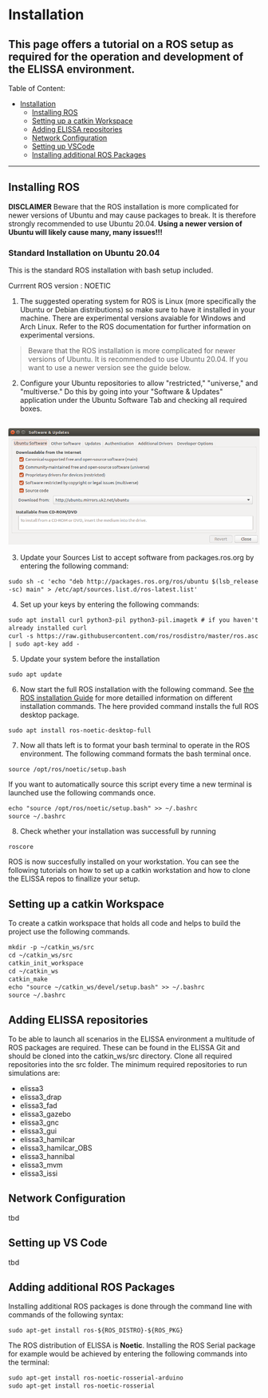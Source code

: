# Installation

This page offers a tutorial on a ROS setup as required for the operation and development of the ELISSA environment.
---

Table of Content:
- [Installation](#installation)
  - [Installing ROS](#installing-ros)
  - [Setting up a catkin Workspace](#setting-up-a-catkin-workspace)
  - [Adding ELISSA repositories](#adding-elissa-repositories)
  - [Network Configuration](#network-configuration)
  - [Setting up VSCode](#setting-up-vscode)
  - [Installing additional ROS Packages](#installing-additional-ros-packages)

---

## Installing ROS

**DISCLAIMER** Beware that the ROS installation is more complicated for newer versions of Ubuntu and may cause packages to break. It is therefore strongly recommended to use Ubuntu 20.04. **Using a newer version of Ubuntu will likely cause many, many issues!!!**

### Standard Installation on Ubuntu 20.04

This is the standard ROS installation with bash setup included. 

Currrent ROS version : NOETIC

1. The suggested operating system for ROS is Linux (more specifically the Ubuntu or Debian distributions) so make sure to have it installed in your machine. There are experimental versions avaiable for Windows and Arch Linux. Refer to the ROS documentation for further information on experimental versions. 

> Beware that the ROS installation is more complicated for newer versions of Ubuntu. It is recommended to use Ubuntu 20.04. If you want to use a newer version see the guide below.

2. Configure your Ubuntu repositories to allow "restricted," "universe," and "multiverse."
Do this by going into your "Software & Updates" application under the Ubuntu Software Tab and checking all required boxes. 

<br> <img src="wiki/graphics/Software Sources.png" alt="Software Sources" width="800">

3. Update your Sources List to accept software from packages.ros.org by entering the following command:

```shell
sudo sh -c 'echo "deb http://packages.ros.org/ros/ubuntu $(lsb_release -sc) main" > /etc/apt/sources.list.d/ros-latest.list'
```

4. Set up your keys by entering the following commands:

```shell
sudo apt install curl python3-pil python3-pil.imagetk # if you haven't already installed curl
curl -s https://raw.githubusercontent.com/ros/rosdistro/master/ros.asc | sudo apt-key add -
```

5. Update your system before the installation

```shell
sudo apt update
```

6. Now start the full ROS installation with the following command. See [the ROS installation Guide](http://wiki.ros.org/noetic/Installation/Ubuntu) for more detailled information on different installation commands. The here provided command installs the full ROS desktop package.

```shell
sudo apt install ros-noetic-desktop-full
```

7. Now all thats left is to format your bash terminal to operate in the ROS environment. The following command formats the bash terminal once.

```shell
source /opt/ros/noetic/setup.bash
```

If you want to automatically source this script every time a new terminal is launched use the following commands once. 

```shell
echo "source /opt/ros/noetic/setup.bash" >> ~/.bashrc
source ~/.bashrc
```
8. Check whether your installation was successfull by running
```shell
roscore
```

ROS is now succesfully installed on your workstation. You can see the following tutorials on how to set up a catkin workstation and how to clone the ELISSA repos to finallize your setup.

<!--### ROS Installation on Ubuntu 22.04

This guide is based on [this repository](https://github.com/lesaf92/ros_noetic_ubuntu22/blob/main/README.md?plain=1).

1. Install utils
```shell
sudo apt-get install htop python3-pip net-tools curl python3-pil python3-pil.imagetk
```
2. Install mamba
```shell
curl -L -O "https://github.com/conda-forge/miniforge/releases/latest/download/Mambaforge-$(uname)-$(uname -m).sh"
bash Mambaforge-$(uname)-$(uname -m).sh
```
3. Install and configure robostack
```shell
mamba create -n ros_env python=3.9 -c conda-forge
mamba activate ros_env
conda config --env --add channels robostack-staging
# remove the defaults channel just in case, this might return an error if it is not in the list which is ok
conda config --env --remove channels defaults
mamba install ros-noetic-desktop-full
mamba install catkin_tools
mamba install rosdep
rosdep init
rosdep update
```
4. Put at the end of your `bashrc` file
```shell
conda deactivate
conda activate ros_env
```

5. Reopen your terminal to enforce the before defined shell rules. Now check whether the installation was successful by running

```shell
roscore
```
--- 
-->
## Setting up a catkin Workspace

To create a catkin workspace that holds all code and helps to build the project use the following commands.
```shell
mkdir -p ~/catkin_ws/src
cd ~/catkin_ws/src
catkin_init_workspace
cd ~/catkin_ws
catkin_make
echo "source ~/catkin_ws/devel/setup.bash" >> ~/.bashrc
source ~/.bashrc
```


## Adding ELISSA repositories

To be able to launch all scenarios in the ELISSA environment a multitude of ROS packages are required. These can be found in the ELISSA Git and should be cloned into the catkin_ws/src directory.
Clone all required repositories into the src folder.
The minimum required repositories to run simulations are:
- elissa3
- elissa3_drap
- elissa3_fad
- elissa3_gazebo
- elissa3_gnc
- elissa3_gui
- elissa3_hamilcar
- elissa3_hamilcar_OBS
- elissa3_hannibal
- elissa3_mvm
- elissa3_issi

## Network Configuration

tbd

## Setting up VS Code

tbd

## Adding additional ROS Packages

Installing additional ROS packages is done through the command line with commands of the following syntax:

```shell
sudo apt-get install ros-${ROS_DISTRO}-${ROS_PKG}
```

The ROS distribution of ELISSA is **Noetic**. Installing the ROS Serial package for example would be achieved by entering the following commands into the terminal:

```shell
sudo apt-get install ros-noetic-rosserial-arduino
sudo apt-get install ros-noetic-rosserial
```
